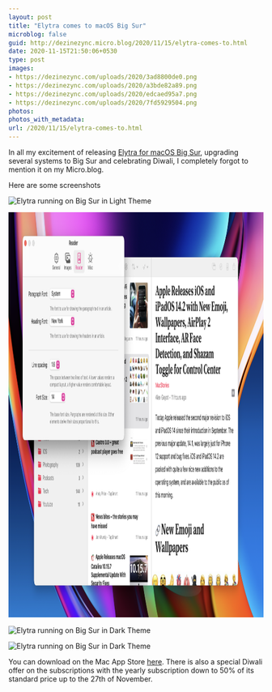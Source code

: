 ```yaml
---
layout: post
title: "Elytra comes to macOS Big Sur"
microblog: false
guid: http://dezinezync.micro.blog/2020/11/15/elytra-comes-to.html
date: 2020-11-15T21:50:06+0530
type: post
images:
- https://dezinezync.com/uploads/2020/3ad8800de0.png
- https://dezinezync.com/uploads/2020/a3bde82a89.png
- https://dezinezync.com/uploads/2020/edcaed95a7.png
- https://dezinezync.com/uploads/2020/7fd5929504.png
photos:
photos_with_metadata:
url: /2020/11/15/elytra-comes-to.html
---
```

<p>In all my excitement of releasing <a href="https://blog.elytra.app/?p=442">Elytra for macOS Big Sur</a>, upgrading several systems to Big Sur and celebrating Diwali, I completely forgot to mention it on my Micro.blog.</p>
<p>Here are some screenshots</p>
<p><img title="1@2x.png" src="https://dezinezync.com/uploads/2020/3ad8800de0.png" alt="Elytra running on Big Sur in Light Theme" width="1280" height="800" border="0" /></p>
<p><img src="uploads/2020/a3bde82a89.png" width="1280" height="800" alt="Elytra running on Big Sur in Light Theme with Preferences window open" border="0"/></p>
<p><img title="3@2x.png" src="https://dezinezync.com/uploads/2020/edcaed95a7.png" alt="Elytra running on Big Sur in Dark Theme" width="1280" height="800" border="0" /></p>
<p><img title="7@2x.png" src="https://dezinezync.com/uploads/2020/7fd5929504.png" alt="Elytra running on Big Sur in Dark Theme" width="1280" height="800" border="0" /></p>
<p>You can download on the Mac App Store <a href="https://apps.apple.com/us/app/elytra/id1433266971">here</a>. There is also a special Diwali offer on the subscriptions with the yearly subscription down to 50% of its standard price up to the 27th of November.</p>
